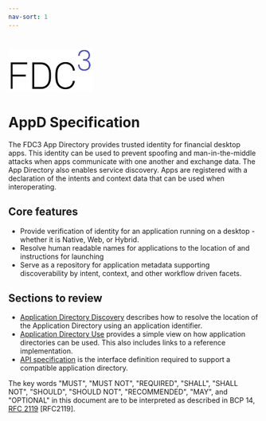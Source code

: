 ```yaml
---
nav-sort: 1
---
```

# ![fdc3-logo](images/fdc3-logo.png)

#  AppD Specification



The FDC3 App Directory provides trusted identity for financial desktop apps. This identity can be used to prevent spoofing and man-in-the-middle attacks when apps communicate with one another and exchange data. The App Directory also enables service discovery. Apps are registered with a declaration of the intents and context data that can be used when interoperating.



## Core features

- Provide verification of identity for an application running on a desktop - whether it is Native, Web, or Hybrid.
- Resolve human readable names for applications to the location of and instructions for launching
- Serve as a repository for application metadata supporting discoverability by intent, context, and other workflow driven facets.


## Sections to review

- [Application Directory Discovery](/AppD_Discovery) describes how to resolve the location of the Application Directory using an application identifier.
- [Application Directory Use](/AppD_Use) provides a simple view on how application directories can be used.  This also includes links to a reference implementation.
- [API specification](/appd-specification) is the interface definition required to support a compatible application directory.

The key words "MUST", "MUST NOT", "REQUIRED", "SHALL", "SHALL NOT", "SHOULD", "SHOULD NOT", "RECOMMENDED", "MAY", and "OPTIONAL" in this document are to be interpreted as described in BCP 14, [RFC 2119](https://tools.ietf.org/id/draft-faltstrom-uri-11.html#RFC2119) [RFC2119].